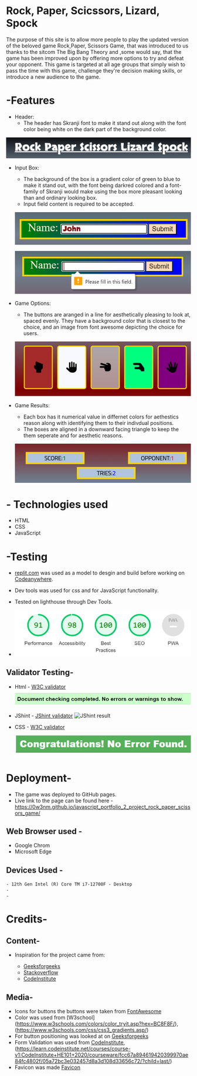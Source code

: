 # Rock, Paper, Scicssors, Lizard, Spock

The purpose of this site is to allow more people to play the updated version of the beloved game Rock,Paper, Scissors Game, that was introduced to us thanks to the sitcom The Big Bang Theory and ,some would say, that the game has been improved upon by offering more options to try and defeat your opponent.
This game is targeted at all age groups that simply wish to pass the time with this game, challenge they're decision making skills, or introduce a new audience to the game.

# -Features

- Header:
    * The header has Skranji font to make it stand out along with the font color being white on the dark part of the background color.

 ![Header](assets/images/js_header.png)

- Input Box:
    * The background of the box is a gradient color of green to blue to make it stand out, with the font being darkred colored and a font-family of Skranji would make using the box more pleasant looking than and ordinary looking box.
    * Input field content is required to be accepted.  
  
  ![Clear input field](assets/images/js_input.png)
  
  ![Input field needing content](assets/images/js_input_required.png)
  

- Game Options:
    * The buttons are aranged in a line for aesthetically pleasing to look at, spaced evenly. They have a background color that is closest to the choice, and an image from font awesome depicting the choice for users.

  ![Button options to choose](assets/images/js_choices.png)
 

- Game Results:
    * Each box has it numerical value in differnet colors for aethestics reason along with identifying them to their indivdual positions.
    * The boxes are aligned in a downward facing triangle to keep the them seperate and for aesthetic reasons.

  ![Results](assets/images/js_scoring_boxes.png)

# - Technologies used

- HTML
- CSS
- JavaScript

# -Testing

- [replit.com](https://replit.com/) was used as a model to desgin and build before working on [Codeanywhere](https://app.codeanywhere.com/).

- Dev tools was used for css and for JavaScript functionality.

- Tested on lighthouse through Dev Tools.

- ![lighthouse result](assets/images/lighthouse_validation.png)

## Validator Testing-

- Html - [W3C validator](https://validator.we.org/)
  ![Html validator result](assets/images/html_validation.png)

- JShint - [JShint validator](https://jshint.com/)
  ![JShint result](assets/images/jshint_validation)

- CSS - [W3C validator](https://jigsaw.w3.org/css-validator/)
    ![css result](assets/images/css_validation.png)

# Deployment-

- The game was deployed to GitHub pages.
- Live link to the page can be found here -https://0w3nm.github.io/javascript_portfolio_2_project_rock_paper_scissors_game/
  
## Web Browser used -

- Google Chrom
- Microsoft Edge

## Devices Used -
    - 12th Gen Intel (R) Core TM i7-12700F - Desktop
    - 
    - 
# Credits-

## Content-

* Inspiration for the project came from:

  - [Geeksforgeeks](https://www.geeksforgeeks.org/rock-paper-and-scissor-game-using-javascript/)
  - [Stackoverflow](https://stackoverflow.com/questions/22623331/rock-paper-scissors-lizard-spock-in-javascript/)
  - [CodeInstitute](https://learn.codeinstitute.net/courses/course-v1:CodeInstitute+JSE_PAGPPF+2021_Q2/courseware/30137de05cd847d1a6b6d2c7338c4655/c3bd296fe9d643af86e76e830e1470dd/)

## Media-

- Icons for buttons the buttons were taken from [FontAwesome](https://fontawesome.com/)
- Color was used from [W3school] (https://www.w3schools.com/colors/color_tryit.asp?hex=BC8F8F/),
  (https://www.w3schools.com/css/css3_gradients.asp/)
- For button positioning was looked at on [Geeksforgeeks](https://www.geeksforgeeks.org/rock-paper-and-scissor-game-using-javascript/)
- Form Validation was used from [CodeInstitute](https://learn.codeinstitute.net/courses/course-v1:CodeInstitute+HE101+2020/courseware/fcc67a894619420399970ae84fc4802f/05a72bc3e032457d8a3d108d33656c72/?child=last/), (https://learn.codeinstitute.net/courses/course-v1:CodeInstitute+HE101+2020/courseware/fcc67a894619420399970ae84fc4802f/05a72bc3e032457d8a3d108d33656c72/?child=last/)
- Favicon was made [Favicon](https://www.favicon.cc/)
